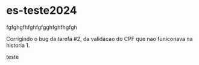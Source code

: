 # es-teste2024
fgfghgfhfghfgfgghfghfhgfgh

Corrigindo o bug da tarefa #2, da validacao do CPF que nao funiconava na historia 1.

teste
